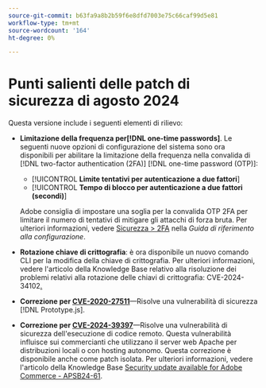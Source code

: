 ```yaml
---
source-git-commit: b63fa9a8b2b59f6e8dfd7003e75c66caf99d5e81
workflow-type: tm+mt
source-wordcount: '164'
ht-degree: 0%

---
```

# Punti salienti delle patch di sicurezza di agosto 2024

Questa versione include i seguenti elementi di rilievo:

* **Limitazione della frequenza per[!DNL one-time passwords]**. Le seguenti nuove opzioni di configurazione del sistema sono ora disponibili per abilitare la limitazione della frequenza nella convalida di [!DNL two-factor authentication (2FA)] [!DNL one-time password (OTP)]:

   * [!UICONTROL **Limite tentativi per autenticazione a due fattori**]
   * [!UICONTROL **Tempo di blocco per autenticazione a due fattori (secondi)**]

  Adobe consiglia di impostare una soglia per la convalida OTP 2FA per limitare il numero di tentativi di mitigare gli attacchi di forza bruta. Per ulteriori informazioni, vedere [Sicurezza > 2FA](https://experienceleague.adobe.com/en/docs/commerce-admin/config/security/2fa) nella _Guida di riferimento alla configurazione_. <!-- AC-12095 -->

* **Rotazione chiave di crittografia**: è ora disponibile un nuovo comando CLI per la modifica della chiave di crittografia. Per ulteriori informazioni, vedere l&#39;articolo della Knowledge Base relativo alla risoluzione dei problemi relativi alla rotazione delle chiavi di crittografia: CVE-2024-34102[.](https://experienceleague.adobe.com/en/docs/commerce-knowledge-base/kb/troubleshooting/known-issues-patches-attached/troubleshooting-encryption-key-rotation-cve-2024-34102)

* **Correzione per [CVE-2020-27511](https://nvd.nist.gov/vuln/detail/CVE-2020-27511)**—Risolve una vulnerabilità di sicurezza [!DNL Prototype.js].<!-- AC-11936 -->

* **Correzione per [CVE-2024-39397](https://nvd.nist.gov/vuln/detail/CVE-2024-39397)**—Risolve una vulnerabilità di sicurezza dell&#39;esecuzione di codice remoto. Questa vulnerabilità influisce sui commercianti che utilizzano il server web Apache per distribuzioni locali o con hosting autonomo. Questa correzione è disponibile anche come patch isolata. Per ulteriori informazioni, vedere l&#39;articolo della Knowledge Base [Security update available for Adobe Commerce - APSB24-61](https://experienceleague.adobe.com/en/docs/commerce-knowledge-base/kb/troubleshooting/known-issues-patches-attached/security-update-available-for-adobe-commerce-apsb24-61).<!-- ACSD-60551 -->
